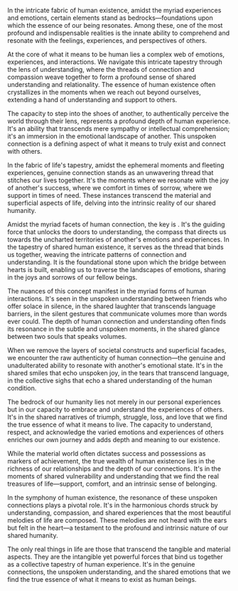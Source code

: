 In the intricate fabric of human existence, amidst the myriad experiences and emotions, certain elements stand as bedrocks—foundations upon which the essence of our being resonates. Among these, one of the most profound and indispensable realities is the innate ability to comprehend and resonate with the feelings, experiences, and perspectives of others.

At the core of what it means to be human lies a complex web of emotions, experiences, and interactions. We navigate this intricate tapestry through the lens of understanding, where the threads of connection and compassion weave together to form a profound sense of shared understanding and relationality. The essence of human existence often crystallizes in the moments when we reach out beyond ourselves, extending a hand of understanding and support to others.

The capacity to step into the shoes of another, to authentically perceive the world through their lens, represents a profound depth of human experience. It's an ability that transcends mere sympathy or intellectual comprehension; it's an immersion in the emotional landscape of another. This unspoken connection is a defining aspect of what it means to truly exist and connect with others.

In the fabric of life's tapestry, amidst the ephemeral moments and fleeting experiences, genuine connection stands as an unwavering thread that stitches our lives together. It's the moments where we resonate with the joy of another's success, where we comfort in times of sorrow, where we support in times of need. These instances transcend the material and superficial aspects of life, delving into the intrinsic reality of our shared humanity.

Amidst the myriad facets of human connection, the key is . It's the guiding force that unlocks the doors to understanding, the compass that directs us towards the uncharted territories of another's emotions and experiences. In the tapestry of shared human existence, it serves as the thread that binds us together, weaving the intricate patterns of connection and understanding. It is the foundational stone upon which the bridge between hearts is built, enabling us to traverse the landscapes of emotions, sharing in the joys and sorrows of our fellow beings.

The nuances of this concept manifest in the myriad forms of human interactions. It's seen in the unspoken understanding between friends who offer solace in silence, in the shared laughter that transcends language barriers, in the silent gestures that communicate volumes more than words ever could. The depth of human connection and understanding often finds its resonance in the subtle and unspoken moments, in the shared glance between two souls that speaks volumes.

When we remove the layers of societal constructs and superficial facades, we encounter the raw authenticity of human connection—the genuine and unadulterated ability to resonate with another's emotional state. It's in the shared smiles that echo unspoken joy, in the tears that transcend language, in the collective sighs that echo a shared understanding of the human condition.

The bedrock of our humanity lies not merely in our personal experiences but in our capacity to embrace and understand the experiences of others. It's in the shared narratives of triumph, struggle, loss, and love that we find the true essence of what it means to live. The capacity to understand, respect, and acknowledge the varied emotions and experiences of others enriches our own journey and adds depth and meaning to our existence.

While the material world often dictates success and possessions as markers of achievement, the true wealth of human existence lies in the richness of our relationships and the depth of our connections. It's in the moments of shared vulnerability and understanding that we find the real treasures of life—support, comfort, and an intrinsic sense of belonging.

In the symphony of human existence, the resonance of these unspoken connections plays a pivotal role. It's in the harmonious chords struck by understanding, compassion, and shared experiences that the most beautiful melodies of life are composed. These melodies are not heard with the ears but felt in the heart—a testament to the profound and intrinsic nature of our shared humanity.

The only real things in life are those that transcend the tangible and material aspects. They are the intangible yet powerful forces that bind us together as a collective tapestry of human experience. It's in the genuine connections, the unspoken understanding, and the shared emotions that we find the true essence of what it means to exist as human beings.
